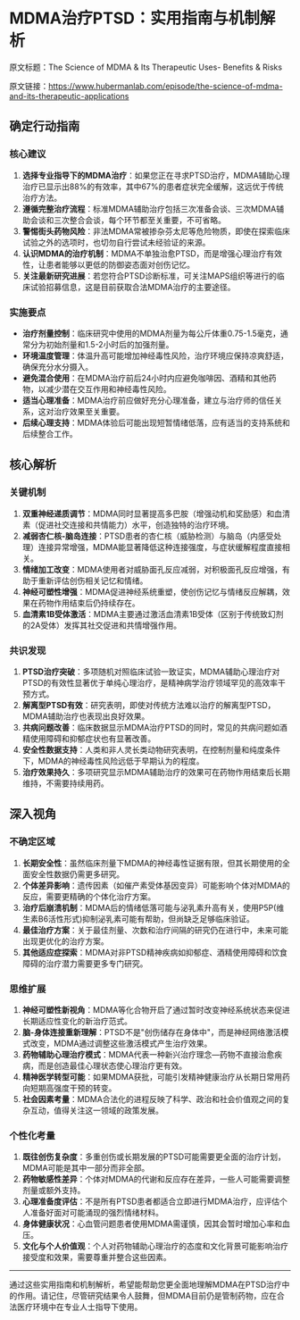 # MDMA治疗PTSD：实用指南与机制解析

原文标题：The Science of MDMA & Its Therapeutic Uses- Benefits & Risks

原文链接：https://www.hubermanlab.com/episode/the-science-of-mdma-and-its-therapeutic-applications

<YouTube videoId="slUCmZJDXrk" />

## 确定行动指南

### 核心建议
1. **选择专业指导下的MDMA治疗**：如果您正在寻求PTSD治疗，MDMA辅助心理治疗已显示出88%的有效率，其中67%的患者症状完全缓解，这远优于传统治疗方法。
2. **遵循完整治疗流程**：标准MDMA辅助治疗包括三次准备会谈、三次MDMA辅助会谈和三次整合会谈，每个环节都至关重要，不可省略。
3. **警惕街头药物风险**：非法MDMA常被掺杂芬太尼等危险物质，即使在探索临床试验之外的选项时，也切勿自行尝试未经验证的来源。
4. **认识MDMA的治疗机制**：MDMA不单独治愈PTSD，而是增强心理治疗有效性，让患者能够以更低的防御姿态面对创伤记忆。
5. **关注最新研究进展**：若您符合PTSD诊断标准，可关注MAPS组织等进行的临床试验招募信息，这是目前获取合法MDMA治疗的主要途径。

### 实施要点
- **治疗剂量控制**：临床研究中使用的MDMA剂量为每公斤体重0.75-1.5毫克，通常分为初始剂量和1.5-2小时后的加强剂量。
- **环境温度管理**：体温升高可能增加神经毒性风险，治疗环境应保持凉爽舒适，确保充分水分摄入。
- **避免混合使用**：在MDMA治疗前后24小时内应避免咖啡因、酒精和其他药物，以减少潜在交互作用和神经毒性风险。
- **适当心理准备**：MDMA治疗前应做好充分心理准备，建立与治疗师的信任关系，这对治疗效果至关重要。
- **后续心理支持**：MDMA体验后可能出现短暂情绪低落，应有适当的支持系统和后续整合工作。

## 核心解析

### 关键机制
1. **双重神经递质调节**：MDMA同时显著提高多巴胺（增强动机和奖励感）和血清素（促进社交连接和共情能力）水平，创造独特的治疗环境。
2. **减弱杏仁核-脑岛连接**：PTSD患者的杏仁核（威胁检测）与脑岛（内感受处理）连接异常增强，MDMA能显著降低这种连接强度，与症状缓解程度直接相关。
3. **情绪加工改变**：MDMA使用者对威胁面孔反应减弱，对积极面孔反应增强，有助于重新评估创伤相关记忆和情绪。
4. **神经可塑性增强**：MDMA促进神经系统重塑，使创伤记忆与情绪反应解耦，效果在药物作用结束后仍持续存在。
5. **血清素1B受体激活**：MDMA主要通过激活血清素1B受体（区别于传统致幻剂的2A受体）发挥其社交促进和共情增强作用。

### 共识发现
1. **PTSD治疗突破**：多项随机对照临床试验一致证实，MDMA辅助心理治疗对PTSD的有效性显著优于单纯心理治疗，是精神病学治疗领域罕见的高效率干预方式。
2. **解离型PTSD有效**：研究表明，即使对传统方法难以治疗的解离型PTSD，MDMA辅助治疗也表现出良好效果。
3. **共病问题改善**：临床数据显示MDMA治疗PTSD的同时，常见的共病问题如酒精使用障碍和抑郁症状也有显著改善。
4. **安全性数据支持**：人类和非人灵长类动物研究表明，在控制剂量和纯度条件下，MDMA的神经毒性风险远低于早期认为的程度。
5. **治疗效果持久**：多项研究显示MDMA辅助治疗的效果可在药物作用结束后长期维持，不需要持续用药。

## 深入视角

### 不确定区域
1. **长期安全性**：虽然临床剂量下MDMA的神经毒性证据有限，但其长期使用的全面安全性数据仍需更多研究。
2. **个体差异影响**：遗传因素（如催产素受体基因变异）可能影响个体对MDMA的反应，需要更精确的个体化治疗方案。
3. **治疗后崩溃机制**：MDMA后的情绪低落可能与泌乳素升高有关，使用P5P(维生素B6活性形式)抑制泌乳素可能有帮助，但尚缺乏足够临床验证。
4. **最佳治疗方案**：关于最佳剂量、次数和治疗间隔的研究仍在进行中，未来可能出现更优化的治疗方案。
5. **其他适应症探索**：MDMA对非PTSD精神疾病如抑郁症、酒精使用障碍和饮食障碍的治疗潜力需要更多专门研究。

### 思维扩展
1. **神经可塑性新视角**：MDMA等化合物开启了通过暂时改变神经系统状态来促进长期适应性变化的新治疗范式。
2. **脑-身体连接重新理解**：PTSD不是"创伤储存在身体中"，而是神经网络激活模式改变，MDMA通过调整这些激活模式产生治疗效果。
3. **药物辅助心理治疗模式**：MDMA代表一种新兴治疗理念—药物不直接治愈疾病，而是创造最佳心理状态使心理治疗更有效。
4. **精神医学转型可能**：如果MDMA获批，可能引发精神健康治疗从长期日常用药向短期高强度干预的转变。
5. **社会因素考量**：MDMA合法化的进程反映了科学、政治和社会价值观之间的复杂互动，值得关注这一领域的政策发展。

### 个性化考量
1. **既往创伤复杂度**：多重创伤或长期发展的PTSD可能需要更全面的治疗计划，MDMA可能是其中一部分而非全部。
2. **药物敏感性差异**：个体对MDMA的代谢和反应存在差异，一些人可能需要调整剂量或额外支持。
3. **心理准备度评估**：不是所有PTSD患者都适合立即进行MDMA治疗，应评估个人准备好面对可能涌现的强烈情绪材料。
4. **身体健康状况**：心血管问题患者使用MDMA需谨慎，因其会暂时增加心率和血压。
5. **文化与个人价值观**：个人对药物辅助心理治疗的态度和文化背景可能影响治疗接受度和效果，需要尊重并整合这些因素。

---

通过这些实用指南和机制解析，希望能帮助您更全面地理解MDMA在PTSD治疗中的作用。请记住，尽管研究结果令人鼓舞，但MDMA目前仍是管制药物，应在合法医疗环境中在专业人士指导下使用。
